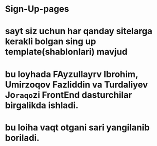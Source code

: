 # Sign-Up-pages


# sayt siz uchun har qanday sitelarga kerakli bolgan sing up template(shablonlari) mavjud
# bu loyhada FAyzullayrv Ibrohim, Umirzoqov Fazliddin va Turdaliyev Jo`raqo`zi FrontEnd dasturchilar birgalikda ishladi.
# bu loiha vaqt otgani sari yangilanib boriladi.
